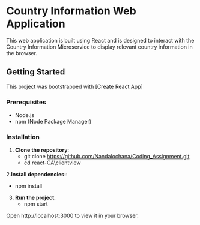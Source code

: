 # Country Information Web Application

This web application is built using React and is designed to interact with the Country Information Microservice to display relevant country information in the browser.

## Getting Started

This project was bootstrapped with [Create React App]

### Prerequisites

- Node.js
- npm (Node Package Manager)

### Installation

1. **Clone the repository**:
   - git clone https://github.com/Nandalochana/Coding_Assignment.git
   - cd react-CA\clientview
   
2.**Install dependencies:**:
   - npm install

3. **Run the project**:
   - npm start

  Open http://localhost:3000 to view it in your browser.

  
  
